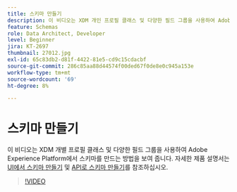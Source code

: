 ```yaml
---
title: 스키마 만들기
description: 이 비디오는 XDM 개인 프로필 클래스 및 다양한 필드 그룹을 사용하여 Adobe Experience Platform에서 스키마를 만드는 방법을 보여 줍니다.
feature: Schemas
role: Data Architect, Developer
level: Beginner
jira: KT-2697
thumbnail: 27012.jpg
exl-id: 65c83db2-d81f-4422-81e5-cd9c15cdacbf
source-git-commit: 286c85aa88d44574f00ded67f0de8e0c945a153e
workflow-type: tm+mt
source-wordcount: '69'
ht-degree: 8%

---
```


# 스키마 만들기

이 비디오는 XDM 개별 프로필 클래스 및 다양한 필드 그룹을 사용하여 Adobe Experience Platform에서 스키마를 만드는 방법을 보여 줍니다. 자세한 제품 설명서는 [UI에서 스키마 만들기](https://experienceleague.adobe.com/docs/experience-platform/xdm/tutorials/create-schema-ui.html?lang=ko) 및 [API로 스키마 만들기](https://experienceleague.adobe.com/docs/experience-platform/xdm/tutorials/create-schema-api.html?lang=ko)를 참조하십시오.

>[!VIDEO](https://video.tv.adobe.com/v/27012?learn=on&enablevpops)